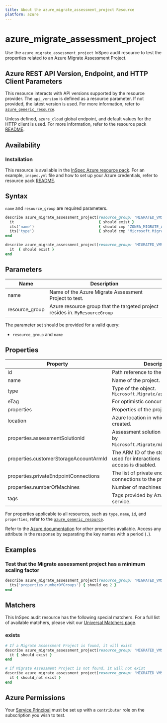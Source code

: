 ```yaml
---
title: About the azure_migrate_assessment_project Resource
platform: azure
---
```


# azure_migrate_assessment_project

Use the `azure_migrate_assessment_project` InSpec audit resource to test the properties related to an Azure Migrate Assessment Project.

## Azure REST API Version, Endpoint, and HTTP Client Parameters

This resource interacts with API versions supported by the resource provider. The `api_version` is defined as a resource parameter.
If not provided, the latest version is used. For more information, refer to [`azure_generic_resource`](azure_generic_resource.md).

Unless defined, `azure_cloud` global endpoint, and default values for the HTTP client is used. For more information, refer to the resource pack [README](../../README.md).

## Availability

### Installation

This resource is available in the [InSpec Azure resource pack](https://github.com/inspec/inspec-azure). For an example, `inspec.yml` file and how to set up your Azure credentials, refer to resource pack [README](../../README.md#Service-Principal).

## Syntax

`name` and `resource_group` are required parameters.

```ruby
describe azure_migrate_assessment_project(resource_group: 'MIGRATED_VMS', name: 'ZONEA_MIGRATE_ASSESSMENT_PROJECT') do
  it                                      { should exist }
  its('name')                             { should cmp 'ZONEA_MIGRATE_ASSESSMENT_PROJECT' }
  its('type')                             { should cmp 'Microsoft.Migrate/assessmentprojects' }
end
```

```ruby
describe azure_migrate_assessment_project(resource_group: 'MIGRATED_VMS', name: 'ZONEA_MIGRATE_ASSESSMENT_PROJECT') do
  it  { should exist }
end
```

## Parameters

| Name           | Description                                                                      |
|----------------|----------------------------------------------------------------------------------|
| name           | Name of the Azure Migrate Assessment Project to test.                                   |
| resource_group | Azure resource group that the targeted project resides in. `MyResourceGroup`    |

The parameter set should be provided for a valid query:

- `resource_group` and `name`

## Properties

| Property                      | Description                                                      |
|-------------------------------|------------------------------------------------------------------|
| id                            | Path reference to the project.                                  |
| name                          | Name of the project.                                             |
| type                          | Type of the object. `Microsoft.Migrate/assessmentProjects`       |
| eTag                          | For optimistic concurrency control.                              |
| properties                    | Properties of the project.                                       |
| location                      | Azure location in which project is created.                      |
| properties.assessmentSolutionId | Assessment solution ARM id tracked by `Microsoft.Migrate/migrateProjects`.|
| properties.customerStorageAccountArmId| The ARM ID of the storage account used for interactions when public access is disabled.|
| properties.privateEndpointConnections | The list of private endpoint connections to the project. |
| properties.numberOfMachines   | Number of machines in the project.                               |
| tags                          | Tags provided by Azure Tagging service.                          |

For properties applicable to all resources, such as `type`, `name`, `id`, and `properties`, refer to the [`azure_generic_resource`](azure_generic_resource.md#properties).

Refer to the [Azure documentation](https://docs.microsoft.com/en-us/rest/api/migrate/assessment/projects/get) for other properties available. Access any attribute in the response by separating the key names with a period (`.`).

## Examples

### Test that the Migrate assessment project has a minimum scaling factor

```ruby
describe azure_migrate_assessment_project(resource_group: 'MIGRATED_VMS', name: 'ZONEA_MIGRATE_ASSESSMENT_PROJECT') do
  its('properties.numberOfGroups') { should eq 2 }
end
```

## Matchers

This InSpec audit resource has the following special matchers. For a full list of available matchers, please visit our [Universal Matchers page](/inspec/matchers/).

### exists

```ruby
# If a Migrate Assessment Project is found, it will exist
describe azure_migrate_assessment_project(resource_group: 'MIGRATED_VMS', name: 'ZONEA_MIGRATE_ASSESSMENT_PROJECT') do
  it { should exist }
end

# if Migrate Assessment Project is not found, it will not exist
describe azure_migrate_assessment_project(resource_group: 'MIGRATED_VMS', name: 'ZONEA_MIGRATE_ASSESSMENT_PROJECT') do
  it { should_not exist }
end
```

## Azure Permissions

Your [Service Principal](https://docs.microsoft.com/en-us/azure/azure-resource-manager/resource-group-create-service-principal-portal) must be set up with a `contributor` role on the subscription you wish to test.
